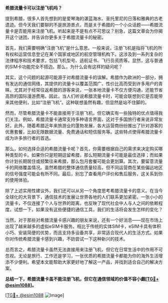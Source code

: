**希腊流量卡可以注册飞机吗？**

提到希腊，很多人首先想到的是爱琴海的湛蓝海水、圣托里尼的日落和雅典的古老遗迹。但今天我们要聊的不是旅游景点，而是关于希腊的一个小众话题——希腊流量卡是否能用来注册飞机。听起来是不是有点不可思议？别急，这篇文章会为你揭开这个谜团，并告诉你更多关于希腊流量卡的秘密。

首先，我们需要明确“注册飞机”是什么意思。一般来说，注册飞机是指将飞机的所有权和运营信息登记在某个国家或地区的航空管理机构下。这涉及到一系列复杂的法律程序和技术要求，包括飞机型号、适航证书、飞行员资质等。显然，这与普通的SIM卡功能完全不搭边。那么，为什么会有这样的疑问呢？

其实，这个问题的起源可能源于对希腊流量卡的误解。希腊作为欧洲的一部分，拥有发达的通信网络，其提供的流量卡以覆盖范围广、性价比高而受到许多用户的青睐。尤其对于经常往返希腊的游客来说，一张本地流量卡不仅方便沟通，还能节省高昂的国际漫游费用。因此，当人们听说希腊流量卡时，可能会联想到它是否能带来其他便利，比如“注册飞机”。这种联想虽然有趣，但显然是站不住脚的。

然而，尽管希腊流量卡不能直接用于注册飞机，但它确实有一些独特的优点值得我们关注。例如，希腊流量卡通常支持多种语言界面，这对于多国旅行者来说非常友好。此外，随着希腊近年来旅游业的蓬勃发展，各大运营商纷纷推出了针对游客的优惠套餐，比如无限数据流量、免费通话和短信服务等。这些特点使得希腊流量卡成为许多旅行者的首选。

那么，如何选择合适的希腊流量卡呢？首先，你需要根据自己的需求来决定购买哪种类型的卡。如果你只是短期逗留希腊，那么短期流量卡可能是最佳选择；而如果你计划长期居住或频繁往来希腊，那么包月套餐可能会更划算。其次，要留意流量卡的网络覆盖情况。虽然希腊的整体通信质量较高，但不同运营商在某些偏远地区的信号强度可能会有所不同。最后，别忘了查看用户评价和售后服务，这关系到你的使用体验。

除了上述实用性建议外，我们还可以从另一个角度思考希腊流量卡的意义。在当今全球化的大背景下，通信技术的发展让世界各地的人们联系更加紧密。一张小小的流量卡，不仅连接了个人与世界的距离，也反映了现代社会中人与人之间的依赖程度。试想一下，如果没有这些便捷的通信工具，我们的生活将会发生怎样的变化？

当然，对于那些对希腊流量卡感兴趣的朋友来说，还有一个好消息——现在市场上出现了越来越多的虚拟eSIM卡服务。相比于传统的实体SIM卡，eSIM卡具有体积小巧、安装简便的优势，而且支持多设备共享，非常适合现代人的生活方式。如果你对传统希腊流量卡感到兴趣，不妨尝试一下这种新兴的技术。

总而言之，希腊流量卡虽然无法直接用来注册飞机，但它在日常生活中的作用不可忽视。无论是旅行、工作还是学习，一张优质的希腊流量卡都能为你的海外生活增添不少便利。希望本文能帮助大家更好地了解这一产品，并找到适合自己的解决方案。

**总结一下，希腊流量卡虽不能注册飞机，但它在通信领域的价值不容小觑[[TG💪+ @esim1088](https://t.me/s/esim1088)]。**

[[TG💪+ @esim1088](https://t.me/s/esim1088) ![Image](https://i.postimg.cc/4NQfJmqS/Snipaste-2025-05-13-00-14-12.png)]